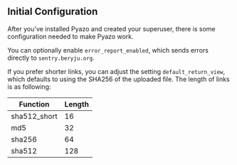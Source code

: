 ## Initial Configuration

After you've installed Pyazo and created your superuser, there is some configuration needed to make Pyazo work.

You can optionally enable `error_report_enabled`, which sends errors directly to `sentry.beryju.org`.

If you prefer shorter links, you can adjust the setting `default_return_view`, which defaults to using the SHA256 of the uploaded file.
The length of links is as following:

| Function     | Length |
|--------------|--------|
| sha512_short | 16     |
| md5          | 32     |
| sha256       | 64     |
| sha512       | 128    |
